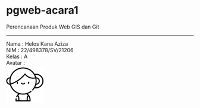 # pgweb-acara1
Perencanaan Produk Web GIS dan Git
___
Nama : Helos Kana Aziza  
NIM : 22/498378/SV/21206  
Kelas : A  
Avatar :   
<img src="image/photo1.png" width="100">